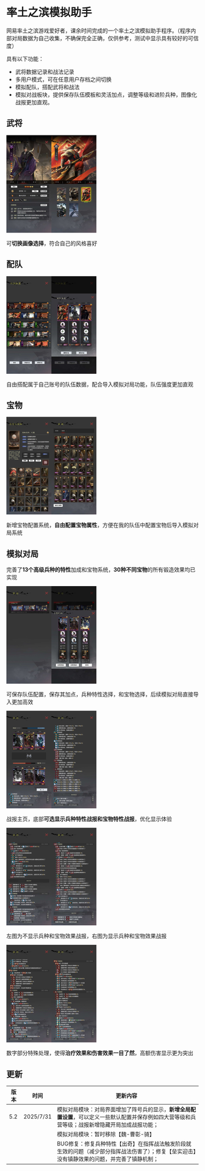 # 率土之滨模拟助手

网易率土之滨游戏爱好者，课余时间完成的一个率土之滨模拟助手程序。（程序内部对局数据为自己收集，不确保完全正确，仅供参考，测试中显示具有较好的可信度）

具有以下功能：

- 武将数据记录和战法记录
- 多用户模式，可在任意用户存档之间切换
- 模拟配队，搭配武将和战法
- 模拟对战板块，提供保存队伍模板和灵活加点，调整等级和进阶兵种，图像化战报更加直观。



## 武将

<img src=".\demonstration\5_0版本 (7).jpeg" alt="5_0版本 (7)" style="zoom:25%;" /><img src=".\demonstration\5_0版本 (10).jpeg" alt="5_0版本 (10)" style="zoom:25%;" />

可**切换画像选择**，符合自己的风格喜好



## 配队

<img src=".\demonstration\5_0版本 (24).jpeg" alt="5_0版本 (24)" style="zoom:25%;" /><img src=".\demonstration\5_0版本 (25).jpeg" alt="5_0版本 (25)" style="zoom:25%;" />

自由搭配属于自己账号的队伍数据，配合导入模拟对局功能，队伍强度更加直观



## 宝物

<img src=".\demonstration\5_0版本 (18).jpeg" alt="5_0版本 (18)" style="zoom:25%;" /><img src=".\demonstration\5_0版本 (15).jpeg" alt="5_0版本 (15)" style="zoom:25%;" />

新增宝物配置系统，**自由配置宝物属性**，方便在我的队伍中配置宝物后导入模拟对局系统



## 模拟对局

完善了**13个高级兵种的特性**加成和宝物系统，**30种不同宝物**的所有锻造效果均已实现



<img src=".\demonstration\5_0版本 (29).jpeg" alt="5_0版本 (29)" style="zoom:25%;" /><img src=".\demonstration\5_0版本 (30).jpeg" alt="5_0版本 (30)" style="zoom:25%;" />

可保存队伍配置，保存其加点，兵种特性选择，和宝物选择，后续模拟对局直接导入更加高效







<img src=".\demonstration\5_0版本 (31).jpeg" alt="5_0版本 (31)" style="zoom: 25%;" /><img src=".\demonstration\5_0版本 (33).jpeg" alt="5_0版本 (33)" style="zoom:25%;" />

战报主页，底部**可选显示兵种特性战报和宝物特性战报**，优化显示体验



<img src=".\demonstration\5_0版本 (35).jpeg" alt="5_0版本 (35)" style="zoom:25%;" /><img src=".\demonstration\5_0版本 (36).jpeg" alt="5_0版本 (36)" style="zoom:25%;" />

左图为不显示兵种和宝物效果战报，右图为显示兵种和宝物效果战报





<img src=".\demonstration\5_0版本 (38).jpeg" alt="5_0版本 (38)" style="zoom:25%;" /><img src=".\demonstration\iPhone 14 Pro Max.jpeg" alt="iPhone 14 Pro Max" style="zoom:25%;" />

数字部分特殊处理，使得**治疗效果和伤害效果一目了然**，高额伤害显示更为突出



## 更新

| 版本 | 时间      | 更新内容                                                     |
| ---- | --------- | ------------------------------------------------------------ |
| 5.2  | 2025/7/31 | 模拟对局模块：对局界面增加了阵号兵的显示，**新增全局配置设置**，可以定义一些默认配置并保存例如四大营等级和兵营等级；战报新增隐藏开局加成战报功能； |
|      |           | 模拟对局模块：暂时移除【魏-曹彰-骑】                         |
|      |           | BUG修复：修复兵种特性【出奇】在指挥战法触发阶段就生效的问题（减少部分指挥战法伤害了）；修复【垒实迎击】没有镇静效果的问题，并完善了镇静机制； |

